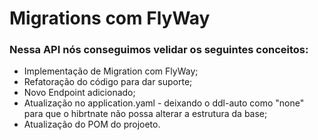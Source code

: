 # Migrations com FlyWay

### Nessa API nós conseguimos velidar os seguintes conceitos:
- Implementação de Migration com FlyWay;
- Refatoração do código para dar suporte;
- Novo Endpoint adicionado;
- Atualização no application.yaml - deixando o ddl-auto como "none" para que o hibrtnate
  não possa alterar a estrutura da base;
- Atualização do POM do projoeto.